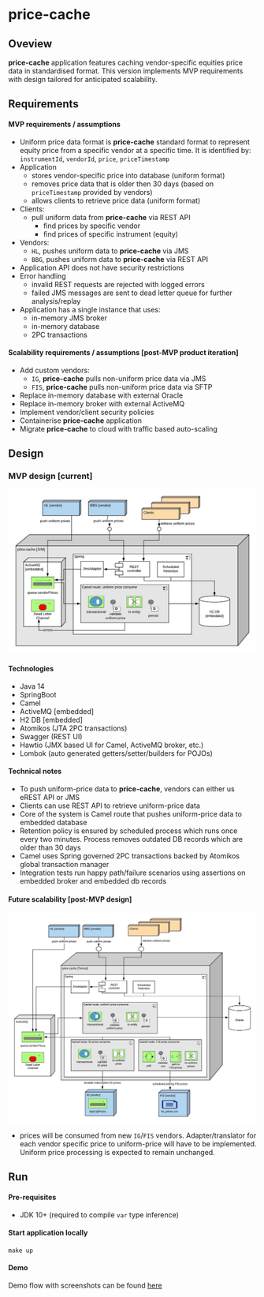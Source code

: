 # price-cache

## Oveview
**price-cache** application features caching vendor-specific equities price data in standardised format. 
This version implements MVP requirements with design tailored for anticipated scalability.  

## Requirements

#### MVP requirements / assumptions
  * Uniform price data format is **price-cache** standard format to represent equity price from a specific vendor at a specific time. 
    It is identified by: `instrumentId`, `vendorId`, `price`, `priceTimestamp`
  * Application 
    * stores vendor-specific price into database (uniform format)
    * removes price data that is older then 30 days (based on `priceTimestamp` provided by vendors)
    * allows clients to retrieve price data (uniform format)
  * Clients:    
    * pull uniform data from **price-cache** via REST API       
        * find prices by specific vendor
        * find prices of specific instrument (equity) 
  * Vendors:
    * `HL`, pushes uniform data to **price-cache** via JMS 
    * `BBG`, pushes uniform data to **price-cache** via REST API
  * Application API does not have security restrictions 
  * Error handling
    * invalid REST requests are rejected with logged errors
    * failed JMS messages are sent to dead letter queue for further analysis/replay
  * Application has a single instance that uses:
    * in-memory JMS broker
    * in-memory database
    * 2PC transactions
      
#### Scalability requirements / assumptions [post-MVP product iteration] 
  * Add custom vendors:
    * `IG`, **price-cache** pulls non-uniform price data via JMS 
    * `FIS`, **price-cache** pulls non-uniform price data via SFTP   
  * Replace in-memory database with external Oracle
  * Replace in-memory broker with external ActiveMQ
  * Implement vendor/client security policies 
  * Containerise **price-cache** application
  * Migrate **price-cache** to cloud with traffic based auto-scaling
      
## Design

### MVP design [current]
![Journey sequence](docs/mvp-overview.jpeg)

#### Technologies
 * Java 14
 * SpringBoot 
 * Camel
 * ActiveMQ [embedded]
 * H2 DB [embedded]
 * Atomikos (JTA 2PC transactions) 
 * Swagger (REST UI)
 * Hawtio (JMX based UI for Camel, ActiveMQ broker, etc.)
 * Lombok (auto generated getters/setter/builders for POJOs)
 
#### Technical notes
 * To push uniform-price data to **price-cache**, vendors can either us eREST API or JMS
 * Clients can use REST API to retrieve uniform-price data 
 * Core of the system is Camel route that pushes uniform-price data to embedded database
 * Retention policy is ensured by scheduled process which runs once every two minutes. Process removes outdated DB records which are older than 30 days
 * Camel uses Spring governed 2PC transactions backed by Atomikos global transaction manager
 * Integration tests run happy path/failure scenarios using assertions on embedded broker and embedded db records
   
#### Future scalability [post-MVP design]
![Journey sequence](docs/scaled-overview.jpeg)
 * prices will be consumed from new `IG`/`FIS` vendors. 
 Adapter/translator for each vendor specific price to uniform-price will have to be implemented. 
 Uniform price processing is expected to remain unchanged.
  
## Run

#### Pre-requisites 
 * JDK 10+ (required to compile `var` type inference)

#### Start application locally 

```
make up
```

#### Demo
Demo flow with screenshots can be found [here](./docs/demo/README.md) 
